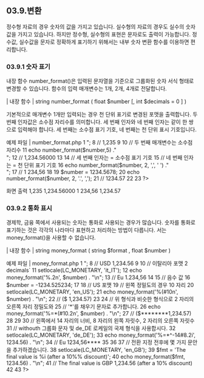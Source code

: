 
## 03.9.변환 
정수형 자료의 경우 숫자의 값을 가지고 있습니다. 실수형의 자료의 경우도 실수의 숫자 값을 가지고 있습니다. 하지만 정수형, 실수형의 표현은 문자로도 출력이 가능합니다. 
정수값, 실수값을 문자로 정확하게 표기하기 위해서는 내부 숫자 변환 함수를 이용하면 편리합니다. 

### 03.9.1 숫자 표기 
내장 함수 number_format()은 입력된 문자열을 기준으로 그룹화된 숫자 서식 형태로 변경할 수 있습니다. 함수의 입력 매개변수는 1개, 2개, 4개로 전달합니다. 

| 내장 함수 | 
string number_format ( float $number [, int $decimals = 0 ] ) 

기본적으로 매개변수 1개만 입력되는 경우 천 단위 표기로 변경된 포맷을 출력합니다. 두 번째 인자값은 소수점 자리수를 의미합니다. 
세 번째 인자와 네 번째 인자는 같이 한 쌍으로 입력해야 합니다. 세 번째는 소수점 표기 
기호, 네 번째는 천 단위 표시 기호입니다. 

예제 파일 | number_format.php 
1 <?php 2 3 $number = 1234.56; 4 5 // 기본 6 // 매개인자 1개만전달할 경우 천단위 구분자 쉼표(,)로 포맷 변경됩니다. 7 echo number_format($number) ."<br>"; 8 // 1,235 9 10 // 두 번째 매개변수는 소수점 자리수 11 echo number_format($number,5) ."<br>"; 12 // 1,234.56000 13 14 // 세 번째 인자는 = 소수점 표기 기호 15 // 네 번째 인자는 = 천 단위 표기 기호 16 echo number_format($number, 2, ',', ' ') ."<br>"; 17 // 1 234,56 18 19 $number = 1234.5678; 20 echo number_format($number, 2, '.', ','); 21 // 1234.57 22 23 ?> 

화면 출력 
1,235 1,234.56000 1 234,56 1,234.57 

### 03.9.2 통화 표시 
경제학, 금융 쪽에서 사용되는 숫자는 통화로 사용되는 경우가 많습니다. 숫자를 통화로 
표기하는 것은 각각의 나라마다 표현하고 처리하는 방법이 다릅니다. 
서는 money_format()을 사용할 수 없습니다. 

| 내장 함수 | 
string money_format ( string $format , float $number ) 

예제 파일 | money_format.php 
1 <?php 2 3 $number = 1234.56; 4 5 // 로컬 설정 en_US 6 setlocale(LC_MONETARY, 'en_US'); 7 echo "en_US". money_format('%i', $number) . "<br>"; 8 // USD 1,234.56 9 10 // 이탈리아 포맷 2 decimals` 11 setlocale(LC_MONETARY, 'it_IT'); 12 echo money_format('%.2n', $number) . "\n"; 13 // Eu 1.234,56 14 15 // 음수 값 16 $number = -1234.525234; 17 18 // US 포맷 19 // 왼쪽 정밀도의 경우 10 자리 20 setlocale(LC_MONETARY, 'en_US'); 21 echo money_format('%(#10n', $number) . "\n"; 22 // ($ 1,234.57) 23 24 // 위 형식과 비슷한 형식으로 2 자리의 오른쪽 자리 정밀도와 25 // '*'를 채우기 문자로 추가합니다. 26 echo money_format('%=*(#10.2n', $number) . "\n"; 27 // ($********1,234.57) 28 29 30 // 왼쪽에서 14 자리의 너비, 8 자리의 왼쪽 자릿수, 2 자리의 오른쪽 자릿수 
31  // withouth 그룹화 문자 및 de_DE 로케일의 국제 형식을 사용합시다.  
32  setlocale(LC_MONETARY, 'de_DE');  
33  echo money_format('%=*^-14#8.2i', 1234.56) . "\n";  
34  // Eu 1234,56****  
35  
36  
37  // 전환 지정 전후에 몇 가지 문안을 추가하겠습니다.  
38  setlocale(LC_MONETARY, 'en_GB');  
39  $fmt = 'The final value is %i (after a 10%% discount)';  
40  echo money_format($fmt, 1234.56) . "\n";  
41  // The final value is GBP 1,234.56 (after a 10% discount)  
42  
43  ?>  



